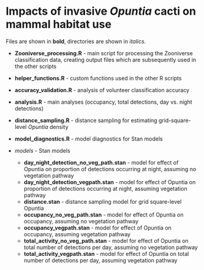 # Impacts of invasive _Opuntia_ cacti on mammal habitat use

Files are shown in **bold**, directories are shown in *italics*.

- **Zooniverse_processing.R** - main script for processing the Zooniverse classification data, creating output files which are subsequently used in the other scripts
  
- **helper_functions.R** - custom functions used in the other R scripts
    
- **accuracy_validation.R** - analysis of volunteer classification accuracy
    
- **analysis.R** - main analyses (occupancy, total detections, day vs. night detections)
    
- **distance_sampling.R** - distance sampling for estimating grid-square-level *Opuntia* density

- **model_diagnostics.R** - model diagnostics for Stan models 
    
- *models* - Stan models
  - **day_night_detection_no_veg_path.stan** - model for effect of Opuntia on proportion of detections occurring at night, assuming no vegetation pathway
  - **day_night_detection_vegpath.stan** - model for effect of Opuntia on proportion of detections occurring at night, assuming vegetation pathway
  - **distance.stan** - distance sampling model for grid square-level Opuntia 
  - **occupancy_no_veg_path.stan** - model for effect of Opuntia on occupancy, assuming no vegetation pathway
  - **occupancy_vegpath.stan** - model for effect of Opuntia on occupancy, assuming vegetation pathway
  - **total_activity_no_veg_path.stan** - model for effect of Opuntia on total number of detections per day, assuming no vegetation pathway
  - **total_activity_vegpath.stan** - model for effect of Opuntia on total number of detections per day, assuming vegetation pathway


